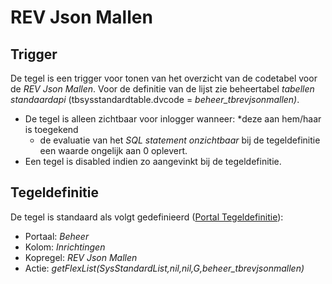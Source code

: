 # REV Json Mallen

## Trigger

De tegel is een trigger voor tonen van het overzicht van de codetabel voor de *REV Json Mallen*. Voor de definitie van de lijst zie beheertabel *tabellen standaardapi* (tbsysstandardtable.dvcode = *beheer_tbrevjsonmallen)*.

* De tegel is alleen zichtbaar voor inlogger wanneer:
    *deze aan hem/haar is toegekend
  * de evaluatie van het *SQL statement onzichtbaar* bij de tegeldefinitie een waarde ongelijk aan 0 oplevert.
* Een tegel is disabled indien zo aangevinkt bij de tegeldefinitie.

## Tegeldefinitie

De tegel is standaard als volgt gedefinieerd ([Portal Tegeldefinitie](/docs/instellen_inrichten/portaldefinitie/portal_tegel.md)):

* Portaal: *Beheer*
* Kolom: *Inrichtingen*
* Kopregel: *REV Json Mallen*
* Actie: *getFlexList(SysStandardList,nil,nil,G,beheer_tbrevjsonmallen)*
